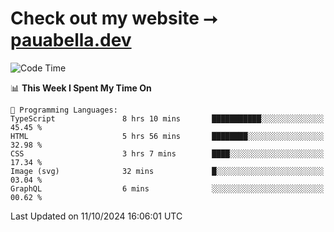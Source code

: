 # Check out my website ⭢ [pauabella.dev](https://pauabella.dev)

<!--START_SECTION:waka-->
![Code Time](http://img.shields.io/badge/Code%20Time-3%2C791%20hrs%2026%20mins-blue)

📊 **This Week I Spent My Time On** 

```text
💬 Programming Languages: 
TypeScript               8 hrs 10 mins       ███████████░░░░░░░░░░░░░░   45.45 % 
HTML                     5 hrs 56 mins       ████████░░░░░░░░░░░░░░░░░   32.98 % 
CSS                      3 hrs 7 mins        ████░░░░░░░░░░░░░░░░░░░░░   17.34 % 
Image (svg)              32 mins             █░░░░░░░░░░░░░░░░░░░░░░░░   03.04 % 
GraphQL                  6 mins              ░░░░░░░░░░░░░░░░░░░░░░░░░   00.62 % 
```


 Last Updated on 11/10/2024 16:06:01 UTC
<!--END_SECTION:waka-->
